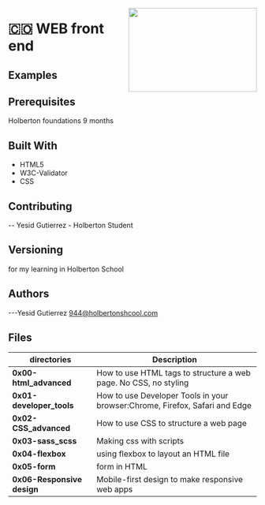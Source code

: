 <p>
<img width="260" height="170" src="https://davidjohncoleman.com/wp-djc/wp-content/uploads/2017/06/HBTN-Borderless-CMYK-Logo-Vertical-Color-Black@1200ppi-300x236.png" align="right" >
</p>





# :colombia: WEB front end                                                              
## Examples
## Prerequisites
Holberton foundations 9 months
## Built With
- HTML5
- W3C-Validator
- CSS
## Contributing
-- Yesid Gutierrez - Holberton Student                                          
## Versioning
for my learning in Holberton School
## Authors
---Yesid Gutierrez  944@holbertonshcool.com                                    
                                                                               
## Files

|             directories               |             Description                  |
|--------------------------------| ---------------------------------------- |
|**0x00-html_advanced**| How to use HTML tags to structure a web page. No CSS, no styling|
|**0x01-developer_tools**| How to use Developer Tools in your browser:Chrome, Firefox, Safari and Edge |
|**0x02-CSS_advanced**| How to use CSS to structure a web page |
|**0x03-sass_scss**| Making css with scripts|
|**0x04-flexbox**| using flexbox to layout an HTML file |
|**0x05-form**|  form in HTML |
|**0x06-Responsive design**| Mobile-first design to make responsive web apps  |
